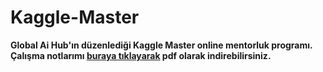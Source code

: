 # Kaggle-Master
**Global Ai Hub'ın düzenlediği Kaggle Master online mentorluk programı. Çalışma notlarımı [buraya tıklayarak](https://github.com/recepayddogdu/Kaggle-Master/raw/master/Documents/Kaggle-Master.pdf) pdf olarak indirebilirsiniz.**
